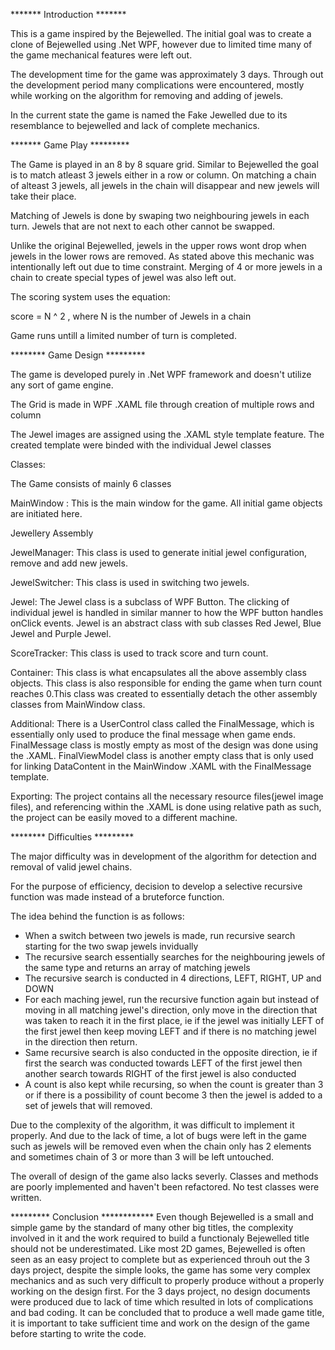 ******* Introduction *******  


This is a game inspired by the Bejewelled. 
The initial goal was to create a clone of Bejewelled using .Net WPF, however due to limited time many of the game mechanical features were left out.

The development time for the game was approximately 3 days. Through out the development period many complications were encountered, mostly while working 
on the algorithm for removing and adding of jewels.

In the current state the game is named the Fake Jewelled due to its resemblance to bejewelled and lack of complete mechanics.



******* Game Play *********


The Game is played in an 8 by 8 square grid. Similar to Bejewelled the goal is to match atleast 3 jewels either in a row or column. 
On matching a chain of alteast 3 jewels, all jewels in the chain will disappear and new jewels will take their place.

Matching of Jewels is done by swaping two neighbouring jewels in each turn. Jewels that are not next to each other cannot be swapped.

Unlike the original Bejewelled, jewels in the upper rows wont drop when jewels in the lower rows are removed. As stated above this mechanic was 
intentionally left out due to time constraint. Merging of 4 or more jewels in a chain to create special types of jewel was also left out.

The scoring system uses the equation: 

score = N ^ 2 , where N is the number of Jewels in a chain 

Game runs untill a limited number of turn is completed.



******** Game Design *********


The game is developed purely in .Net WPF framework and doesn't utilize any sort of game engine.

The Grid is made in WPF .XAML file through creation of multiple rows and column

The Jewel images are assigned using the .XAML style template feature. The created template were binded with the individual Jewel classes

Classes: 

The Game consists of mainly 6 classes

MainWindow : This is the main window for the game. All initial game objects are initiated here.

Jewellery Assembly 

JewelManager: This class is used to generate initial jewel configuration, remove and add new jewels.

JewelSwitcher: This class is used in switching two jewels. 

Jewel: The Jewel class is a subclass of WPF Button. The clicking of individual jewel is handled in similar manner to how the WPF button handles
       onClick events. Jewel is an abstract class with sub classes Red Jewel, Blue Jewel and Purple Jewel.

ScoreTracker: This class is used to track score and turn count.
 
Container: This class is what encapsulates all the above assembly class objects. This class is also responsible for ending the game when turn count
	   reaches 0.This class was created to essentially detach the other assembly classes from MainWindow class.

Additional: There is a UserControl class called the FinalMessage, which is essentially only used to produce the final message when game ends.
	    FinalMessage class is mostly empty as most of the design was done using the .XAML.
	    FinalViewModel class is another empty class that is only used for linking DataContent in the MainWindow .XAML with the FinalMessage
	    template.

Exporting: The project contains all the necessary resource files(jewel image files), and referencing within the .XAML is done using relative 
	   path as such, the project can be easily moved to a different machine.

  

******** Difficulties *********


The major difficulty was in development of the algorithm for detection and removal of valid jewel chains.

For the purpose of efficiency, decision to develop a selective recursive function was made instead of a bruteforce function.

The idea behind the function is as follows:

- When a switch between two jewels is made, run recursive search starting for the two swap jewels invidually
- The recursive search essentially searches for the neighbouring jewels of the same type and returns an array of matching jewels
- The recursive search is conducted in 4 directions, LEFT, RIGHT, UP and DOWN
- For each maching jewel, run the recursive function again but instead of moving in all matching jewel's direction, only move in the direction
  that was taken to reach it in the first place, ie if the jewel was initially LEFT of the first jewel then keep moving LEFT and if there is no
  matching jewel in the direction then return.
- Same recursive search is also conducted in the opposite direction, ie if first the search was conducted towards LEFT of the first jewel then 
  another search towards RIGHT of the first jewel is also conducted
- A count is also kept while recursing, so when the count is greater than 3 or if there is a possibility of count become 3 then the jewel is added 
  to a set of jewels that will removed.

Due to the complexity of the algorithm, it was difficult to implement it properly. And due to the lack of time, a lot of bugs were left in the game 
such as jewels will be removed even when the chain only has 2 elements and sometimes chain of 3 or more than 3 will be left untouched.

The overall of design of the game also lacks severly. Classes and methods are poorly implemented and haven't been refactored.
No test classes were written.

********* Conclusion ************
Even though Bejewelled is a small and simple game by the standard of many other big titles, the complexity involved in it and the work required to 
build a functionaly Bejewelled title should not be underestimated. 
Like most 2D games, Bejewelled is often seen as an easy project to complete but as experienced throuh out the 3 days project, despite the simple looks,
the game has some very complex mechanics and as such very difficult to properly produce without a properly working on the design first.
For the 3 days project, no design documents were produced due to lack of time which resulted in lots of complications and bad coding. It can be concluded 
that to produce a well made game title, it is important to take sufficient time and work on the design of the game before starting to write the code. 
